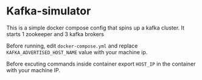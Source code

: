 # Kafka-simulator
This is a simple docker compose config that spins up a kafka cluster.
It starts 1 zookeeper and 3 kafka brokers

Before running, edit `docker-compose.yml` and replace `KAFKA_ADVERTISED_HOST_NAME` value with your machine ip.

Before excuting commands inside container export `HOST_IP` in the container with your machine IP.
